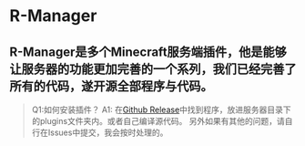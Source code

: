 # R-Manager
## R-Manager是多个Minecraft服务端插件，他是能够让服务器的功能更加完善的一个系列，我们已经完善了所有的代码，遂开源全部程序与代码。
> Q1:如何安装插件？
> A1: 在[Github Release](https://github.com/RoamingServer/R-Manager/releases)中找到程序，放进服务器目录下的plugins文件夹内。或者自己编译源代码。
> 另外如果有其他的问题，请自行在Issues中提交，我会按时处理的。
